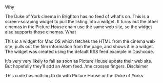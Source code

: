 Why

The Duke of York cinema in Brighton has no feed of what's on. This is a screen-scraping widget to pull the listing into a widget. It turns out the other cinemas in the Picture House chain use the same web site, so the widget also supports those cinemas.
What

This is a widget for Mac OS which fetches the HTML from the cinema web site, pulls out the film information from the page, and shows it in a widget. The widget was created using the default RSS feed example in Dashcode.

It's very very likely to fail as soon as Picture House update their web site. But hopefully they'll add an Atom feed. /me crosses fingers.
Disclaimer

This code has nothing to do with Picture House or the Duke of Yorks. 
